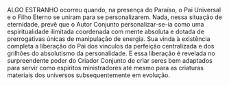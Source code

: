 ﻿ALGO ESTRANHO ocorreu quando, na presença do Paraíso, o Pai Universal e o Filho Eterno se uniram para se personalizarem. Nada, nessa situação de eternidade, prevê que o Autor Conjunto personalizar-se-ia como uma espiritualidade ilimitada coordenada com mente absoluta e dotada de prerrogativas únicas de manipulação de energia. Sua vinda à existência completa a liberação do Pai dos vínculos da perfeição centralizada e dos grilhões do absolutismo da personalidade. E essa liberação é revelada no surpreendente poder do Criador Conjunto de criar seres bem adaptados para servir como espíritos ministradores até mesmo para as criaturas materiais dos universos subsequentemente em evolução.